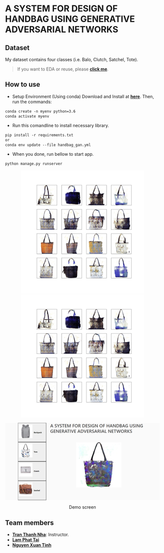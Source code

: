 # A SYSTEM FOR DESIGN OF HANDBAG USING GENERATIVE ADVERSARIAL NETWORKS

## Dataset
My dataset contains four classes (i.e. Balo, Clutch, Satchel, Tote).
>If you want to EDA or reuse, please **[click me](https://www.kaggle.com/nguynxuntnh/handbag-gan)**.

## How to use

* Setup Environment (Using conda)
Download and Install at **[here](https://docs.conda.io/en/latest/miniconda.html)**. Then, run the commands:
```
conda create -n myenv python=3.6
conda activate myenv
```
* Run this comandline to install necessary library.
```
pip install -r requirements.txt
or
conda env update --file handbag_gan.yml
```
* When you done, run bellow to start app.
```
python manage.py runserver
```
<p align="center">
  <img width="400" src="https://github.com/xngtinh/Handbag_GAN/blob/main/generator/static/generator/origin/Balo1.gif">
  <img width="400" src="https://github.com/xngtinh/Handbag_GAN/blob/main/generator/static/generator/origin/Balo2.gif">
</p>

<img align="center" src="https://github.com/xngtinh/Handbag_GAN/blob/main/generator/static/generator/origin/demo.png">
<p align="center">Demo screen</p>

## Team members

* **[Tran Thanh Nha]()**: Instructor.
* **[Lam Phat Tai](https://github.com/lamphattai2105)**
* **[Nguyen Xuan Tinh](https://github.com/xngtinh)**
